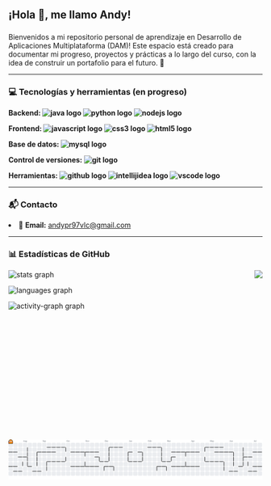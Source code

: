 <h2 align="left">¡Hola 👋, me llamo Andy!</h2>

###

<p align="left">
Bienvenidos a mi repositorio personal de aprendizaje en Desarrollo de Aplicaciones Multiplataforma (DAM)! Este espacio está creado para documentar mi progreso, proyectos y prácticas a lo largo del curso, con la idea de construir un portafolio para el futuro. 🌱</p>

<hr>

###

<h3 align="left">💻 Tecnologías y herramientas (en progreso) </h3>

<div align="left">
<strong>
  <p>Backend:
    <img src="https://skillicons.dev/icons?i=java" height="40" alt="java logo"/>
    <img src="https://skillicons.dev/icons?i=py" height="40" alt="python logo"/>
    <img src="https://skillicons.dev/icons?i=nodejs" height="40" alt="nodejs logo"/>
  </p>

  <p>Frontend:
    <img src="https://skillicons.dev/icons?i=js" height="40" alt="javascript logo"/>
    <img src="https://skillicons.dev/icons?i=css" height="40" alt="css3 logo"/>
    <img src="https://skillicons.dev/icons?i=html" height="40" alt="html5 logo"/>
  </p>
  
  <p>Base de datos:
    <img src="https://skillicons.dev/icons?i=mysql" height="40" alt="mysql logo"/>
  </p>

  <p>Control de versiones:
    <img src="https://skillicons.dev/icons?i=git" height="40" alt="git logo"/>
  </p>

  <p>Herramientas:
    <img src="https://skillicons.dev/icons?i=github" height="40" alt="github logo"/>
    <img src="https://skillicons.dev/icons?i=idea" height="40" alt="intellijidea logo"/>
    <img src="https://skillicons.dev/icons?i=vscode" height="40" alt="vscode logo"/>
  </p>
</strong>
</div>

<hr>

###

<h3 align="left">📬 Contacto</h3>
<li>
  📩 <strong>Email:</strong> <a href="mailto:andypr97vlc@gmail.com">andypr97vlc@gmail.com</a>
</li>

<hr>

###

<h3 align="left">📊 Estadísticas de GitHub</h3>

<img 
  align="right"
  height="335"
  src="https://media3.giphy.com/media/v1.Y2lkPTc5MGI3NjExMW1tc21ta3czMThzYTd6Z3F5NDdyaHRkdTN5dzJwbTY4ZXZ2Z2N1cCZlcD12MV9pbnRlcm5hbF9naWZfYnlfaWQmY3Q9Zw/BZEHIqyl6L0uIxpkUj/giphy.gif"
/>


<div align="left">
  <img
  src="https://github-readme-stats.vercel.app/api?username=andypr97vlc&hide_title=false&hide_rank=false&show_icons=true&include_all_commits=true&count_private=true&disable_animations=false&theme=react&locale=es&hide_border=true&order=1" 
  height="148"
  alt="stats graph"/>

  <img
  src="https://github-readme-stats.vercel.app/api/top-langs?username=andypr97vlc&locale=es&hide_title=false&layout=compact&card_width=320&langs_count=5&theme=react&hide_border=true&order=2"
  height="183"
  alt="languages graph"/>

  <img
  src="https://github-readme-activity-graph.vercel.app/graph?username=andypr97vlc&radius=0&theme=react&area=true&order=5&hide_border=true"
  height="300"
  alt="activity-graph graph"/>
</div>

###
<picture>
  <source media="(prefers-color-scheme: dark)" srcset="https://raw.githubusercontent.com/andypr97vlc/andypr97vlc/output/pacman-contribution-graph-dark.svg">
  <source media="(prefers-color-scheme: light)" srcset="https://raw.githubusercontent.com/andypr97vlc/andypr97vlc/output/pacman-contribution-graph.svg">
  <img alt="pacman contribution graph" src="https://raw.githubusercontent.com/andypr97vlc/andypr97vlc/output/pacman-contribution-graph.svg">
</picture>